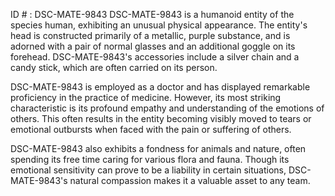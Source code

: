 ID # : DSC-MATE-9843
DSC-MATE-9843 is a humanoid entity of the species human, exhibiting an unusual physical appearance. The entity's head is constructed primarily of a metallic, purple substance, and is adorned with a pair of normal glasses and an additional goggle on its forehead. DSC-MATE-9843's accessories include a silver chain and a candy stick, which are often carried on its person.

DSC-MATE-9843 is employed as a doctor and has displayed remarkable proficiency in the practice of medicine. However, its most striking characteristic is its profound empathy and understanding of the emotions of others. This often results in the entity becoming visibly moved to tears or emotional outbursts when faced with the pain or suffering of others.

DSC-MATE-9843 also exhibits a fondness for animals and nature, often spending its free time caring for various flora and fauna. Though its emotional sensitivity can prove to be a liability in certain situations, DSC-MATE-9843's natural compassion makes it a valuable asset to any team.